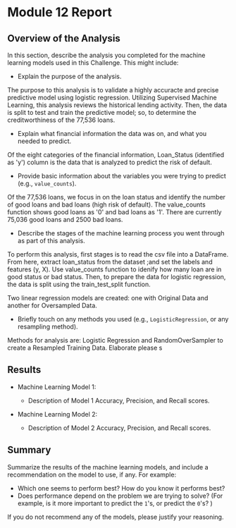 # Module 12 Report 

## Overview of the Analysis

In this section, describe the analysis you completed for the machine learning models used in this Challenge. This might include:

* Explain the purpose of the analysis.


The purpose to this analysis is to validate a highly accuracte and precise predictive model using logistic regression. Utilizing Supervised Machine Learning, this analysis reviews the historical lending activity. Then, the data is split to test and train the predictive model; so, to determine the creditworthiness of the 77,536 loans.

* Explain what financial information the data was on, and what you needed to predict.

Of the eight categories of the financial information, Loan_Status (identified as 'y') column is the data that is analyzed to predict the risk of default. 

* Provide basic information about the variables you were trying to predict (e.g., `value_counts`).

Of the 77,536 loans, we focus in on the loan status and identify the number of good loans and bad loans (high risk of default). The value_counts function shows good loans as '0' and bad loans as '1'. There are currently 75,036 good loans and 2500 bad loans.

* Describe the stages of the machine learning process you went through as part of this analysis.

To perform this analysis, first stages is to read the csv file into a DataFrame. From here, extract loan_status from the dataset ;and set the labels and features (y, X). Use value_counts function to idenify how many loan are in good status or bad status. Then, to prepare the data for logistic regression, the data is split using the train_test_split function.


Two linear regression models are created: one with Original Data and another for Oversampled Data.

* Briefly touch on any methods you used (e.g., `LogisticRegression`, or any resampling method).

Methods for analysis are: Logistic Regression and RandomOverSampler to create a Resampled Training Data. 
Elaborate please
s
## Results



* Machine Learning Model 1:
  * Description of Model 1 Accuracy, Precision, and Recall scores.



* Machine Learning Model 2:
  * Description of Model 2 Accuracy, Precision, and Recall scores.

## Summary

Summarize the results of the machine learning models, and include a recommendation on the model to use, if any. For example:
* Which one seems to perform best? How do you know it performs best?
* Does performance depend on the problem we are trying to solve? (For example, is it more important to predict the `1`'s, or predict the `0`'s? )

If you do not recommend any of the models, please justify your reasoning.


